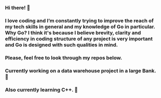 ### Hi there! 👋

### I love coding and I’m constantly trying to improve the reach of my tech skills in general and my knowledge of Go in particular. Why Go? I think it's because I believe brevity, clarity and efficiency in coding structure of any project is very important and Go is designed with such qualities in mind. 

### Please, feel free to look through my repos below.

### Currently working on a data warehouse project in a large Bank. 🔭
### Also currently learning C++. 🌱

<!--
**gregsavvy/gregsavvy** is a ✨ _special_ ✨ repository because its `README.md` (this file) appears on your GitHub profile.

Here are some ideas to get you started:

- 🔭 I’m currently working on ...
- 🌱 I’m currently learning ...
- 👯 I’m looking to collaborate on ...
- 🤔 I’m looking for help with ...
- 💬 Ask me about ...
- 📫 How to reach me: ...
- 😄 Pronouns: ...
- ⚡ Fun fact: ...
-->
